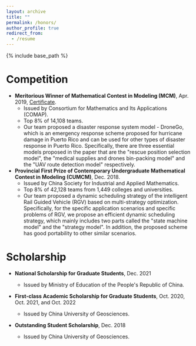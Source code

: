 ```yaml
---
layout: archive
title: ""
permalink: /honors/
author_profile: true
redirect_from:
  - /resume
---
```


{% include base_path %}

Competition
======
* **Meritorious Winner of Mathematical Contest in Modeling (MCM)**, Apr. 2019, [Certificate](https://www.comap-math.com/mcm/2019Certs/1903649.pdf). 
  * Issued by Consortium for Mathematics and Its Applications (COMAP). 
  * Top 8% of 14,108 teams.
  * Our team proposed a disaster response system model - DroneGo, which is an emergency response scheme proposed for hurricane damage in Puerto Rico and can be used for other types of disaster response in Puerto Rico. Specifically, there are three essential models proposed in the paper that are the "rescue position selection model", the "medical supplies and drones bin-packing model" and the "UAV route detection model" respectively.
* **Provincial First Prize of Contemporary Undergraduate Mathematical Contest in Modeling (CUMCM)**, Dec. 2018.
  * Issued by China Society for Industrial and Applied Mathematics.
  * Top 8% of 42,128 teams from 1,449 colleges and universities.
  * Our team proposed a dynamic scheduling strategy of the intelligent Rail Guided Vehicle (RGV) based on multi-strategy optimization. Specifically, for the specific application scenarios and specific problems of RGV, we propose an efficient dynamic scheduling strategy, which mainly includes two parts called the "state machine model" and the "strategy model". In addition, the proposed scheme has good portability to other similar scenarios.

Scholarship
======
* **National Scholarship for Graduate Students**, Dec. 2021
  * Issued by Ministry of Education of the People's Republic of China.


* **First-class Academic Scholarship for Graduate Students**, Oct. 2020, Oct. 2021, and Oct. 2022
  * Issued by China University of Geosciences.


* **Outstanding Student Scholarship**, Dec. 2018
  * Issued by China University of Geosciences.
 
